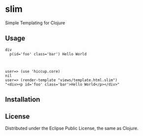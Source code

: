 # slim

Simple Templating for Clojure

## Usage

    div
      p(id='foo' class='bar') Hello World



    user=> (use 'hiccup.core)
    nil
    user=> (render-template "views/template.html.slim")
    "<div><p id='foo' class='bar'>Hello World</p></div>"

## Installation


## License

Distributed under the Eclipse Public License, the same as Clojure.
